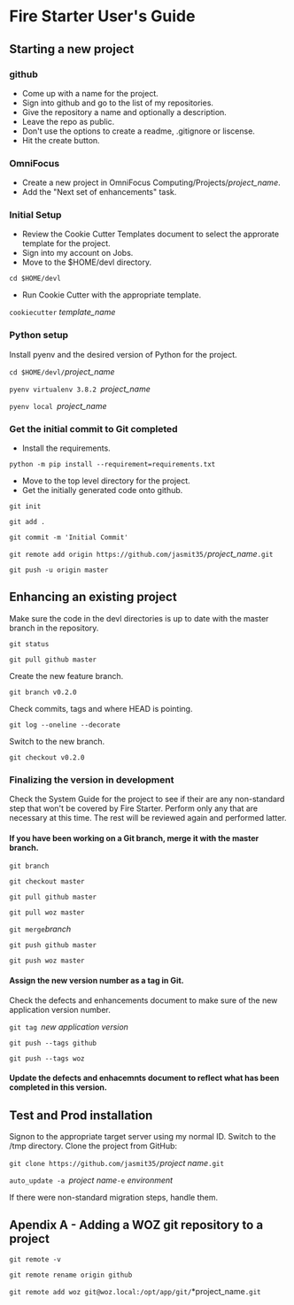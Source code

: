 # Fire Starter User's Guide
## Starting a new project
### github
* Come up with a name for the project.
* Sign into github and go to the list of my repositories.
* Give the repository a name and optionally a description.
* Leave the repo as public.
* Don't use the options to create a readme, .gitignore or liscense.
* Hit the create button.

### OmniFocus
* Create a new project in OmniFocus Computing/Projects/*project_name*.
* Add the "Next set of enhancements" task.

### Initial Setup
* Review the Cookie Cutter Templates document to select the approrate template for the project.
* Sign into my account on Jobs.
* Move to the $HOME/devl directory.

`cd $HOME/devl`

* Run Cookie Cutter with the appropriate template.

`cookiecutter` *template_name*

### Python setup
Install pyenv and the desired version of Python for the project.

`cd $HOME/devl/`*project_name*

`pyenv virtualenv 3.8.2 `*project_name*

`pyenv local `*project_name*


### Get the initial commit to Git completed
* Install the requirements.

`python -m pip install --requirement=requirements.txt`

* Move to the top level directory for the project.
* Get the initially generated code onto github.

`git init`

`git add .`

`git commit -m 'Initial Commit'`

`git remote add origin https://github.com/jasmit35/`*project_name*`.git`

`git push -u origin master`



## Enhancing an existing project
Make sure the code in the devl directories  is up to date with the master branch in the repository.

`git status`

`git pull github master`

Create the new feature branch.

`git branch v0.2.0`

Check commits, tags and where HEAD is pointing.

`git log --oneline --decorate`

Switch to the new branch.

`git checkout v0.2.0`


### Finalizing the version in development

Check the System Guide for the project to see if their are any non-standard step that won't be covered by Fire Starter. Perform only any that are necessary at this time. The rest will be reviewed again and performed latter.

#### If you have been working on a Git branch, merge it with the master branch.

`git branch`

`git checkout master`

`git pull github master`

`git pull woz master`

`git merge`*branch*

`git push github master`

`git push woz master`

#### Assign the new version number as a tag in Git.

Check the defects and enhancements document to make sure of the new application version number.

`git tag `*new application version*

`git push --tags github`

`git push --tags woz`

#### Update the defects and enhacemnts document to reflect what has been completed in this version.
  
## Test and Prod installation

Signon to the appropriate target server using my normal ID.
Switch to the /tmp directory.
Clone the project from GitHub:

`git clone https://github.com/jasmit35/`*project name*`.git`

`auto_update -a `*project name*` -e ` *environment*

If there were non-standard migration steps, handle them.

## Apendix A - Adding a WOZ git repository to a project

`git remote -v`

`git remote rename origin github`

`git remote add woz git@woz.local:/opt/app/git/`*project_name`.git`
